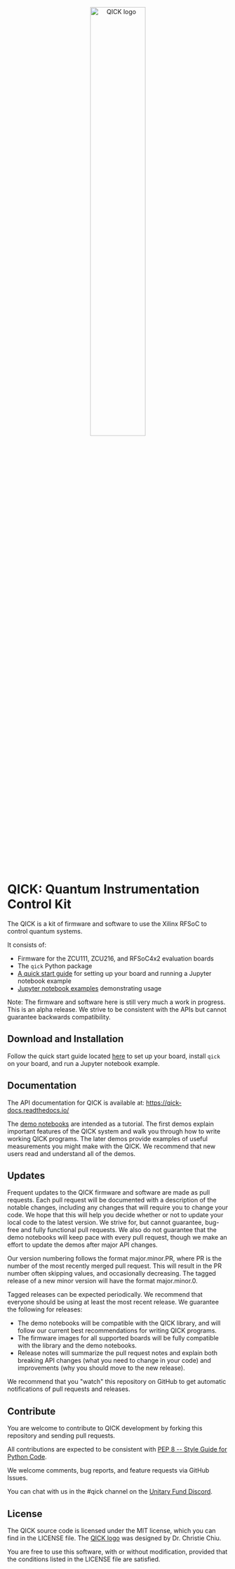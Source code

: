 
<p align="center">
 <img src="graphics/logoQICK.svg" alt="QICK logo" width=50% height=auto>
</p>

# QICK: Quantum Instrumentation Control Kit

The QICK is a kit of firmware and software to use the Xilinx RFSoC to control quantum systems.

It consists of:
* Firmware for the ZCU111, ZCU216, and RFSoC4x2 evaluation boards
* The `qick` Python package
* [A quick start guide](quick_start) for setting up your board and running a Jupyter notebook example
* [Jupyter notebook examples](qick_demos) demonstrating usage

Note: The firmware and software here is still very much a work in progress. This is an alpha release. We strive to be consistent with the APIs but cannot guarantee backwards compatibility.


Download and Installation
-------------------------

Follow the quick start guide located [here](quick_start) to set up your board, install `qick` on your board, and run a Jupyter notebook example. 

Documentation
-------------

The API documentation for QICK is available at: https://qick-docs.readthedocs.io/

The [demo notebooks](qick_demos) are intended as a tutorial.
The first demos explain important features of the QICK system and walk you through how to write working QICK programs.
The later demos provide examples of useful measurements you might make with the QICK.
We recommend that new users read and understand all of the demos.

Updates
-------

Frequent updates to the QICK firmware and software are made as pull requests.
Each pull request will be documented with a description of the notable changes, including any changes that will require you to change your code.
We hope that this will help you decide whether or not to update your local code to the latest version.
We strive for, but cannot guarantee, bug-free and fully functional pull requests.
We also do not guarantee that the demo notebooks will keep pace with every pull request, though we make an effort to update the demos after major API changes.

Our version numbering follows the format major.minor.PR, where PR is the number of the most recently merged pull request.
This will result in the PR number often skipping values, and occasionally decreasing.
The tagged release of a new minor version will have the format major.minor.0.

Tagged releases can be expected periodically.
We recommend that everyone should be using at least the most recent release.
We guarantee the following for releases:
* The demo notebooks will be compatible with the QICK library, and will follow our current best recommendations for writing QICK programs.
* The firmware images for all supported boards will be fully compatible with the library and the demo notebooks.
* Release notes will summarize the pull request notes and explain both breaking API changes (what you need to change in your code) and improvements (why you should move to the new release).

We recommend that you "watch" this repository on GitHub to get automatic notifications of pull requests and releases.

Contribute
----------

You are welcome to contribute to QICK development by forking this repository and sending pull requests.

All contributions are expected to be consistent with [PEP 8 -- Style Guide for Python Code](https://www.python.org/dev/peps/pep-0008/).

We welcome comments, bug reports, and feature requests via GitHub Issues.

You can chat with us in the #qick channel on the [Unitary Fund Discord](http://discord.unitary.fund/).

License
-------
The QICK source code is licensed under the MIT license, which you can find in the LICENSE file.
The [QICK logo](graphics/logoQICK.svg) was designed by Dr. Christie Chiu.

You are free to use this software, with or without modification, provided that the conditions listed in the LICENSE file are satisfied.

